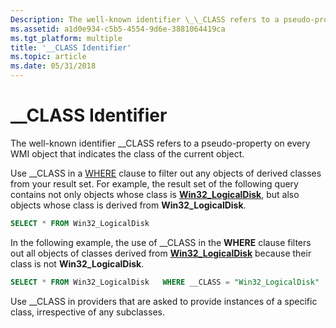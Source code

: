 ```yaml
---
Description: The well-known identifier \_\_CLASS refers to a pseudo-property on every WMI object that indicates the class of the current object.
ms.assetid: a1d0e934-c5b5-4554-9d6e-3881064419ca
ms.tgt_platform: multiple
title: '__CLASS Identifier'
ms.topic: article
ms.date: 05/31/2018
---
```


# \_\_CLASS Identifier

The well-known identifier \_\_CLASS refers to a pseudo-property on every WMI object that indicates the class of the current object.

Use \_\_CLASS in a [WHERE](where-clause.md) clause to filter out any objects of derived classes from your result set. For example, the result set of the following query contains not only objects whose class is [**Win32\_LogicalDisk**](https://docs.microsoft.com/windows/desktop/CIMWin32Prov/win32-logicaldisk), but also objects whose class is derived from **Win32\_LogicalDisk**.


```sql
SELECT * FROM Win32_LogicalDisk
```



In the following example, the use of \_\_CLASS in the **WHERE** clause filters out all objects of classes derived from [**Win32\_LogicalDisk**](https://docs.microsoft.com/windows/desktop/CIMWin32Prov/win32-logicaldisk) because their class is not **Win32\_LogicalDisk**.


```sql
SELECT * FROM Win32_LogicalDisk   WHERE __CLASS = "Win32_LogicalDisk"
```



Use \_\_CLASS in providers that are asked to provide instances of a specific class, irrespective of any subclasses.

 

 




